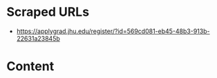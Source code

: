 # Scraped URLs
- https://applygrad.jhu.edu/register/?id=569cd081-eb45-48b3-913b-22631a23845b

# Content
